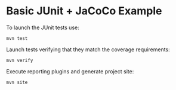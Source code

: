 Basic JUnit + JaCoCo Example
============================

To launch the JUnit tests use:

    mvn test

Launch tests verifying that they match the coverage requirements:

    mvn verify

Execute reporting plugins and generate project site:

    mvn site
